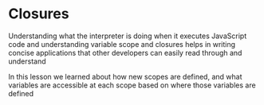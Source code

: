 # Closures

Understanding what the interpreter is doing when it executes JavaScript code and understanding variable scope and closures helps in writing concise applications that other developers can easily read through and understand

In this lesson we learned about how new scopes are defined, and what variables are accessible at each scope based on where those variables are defined
